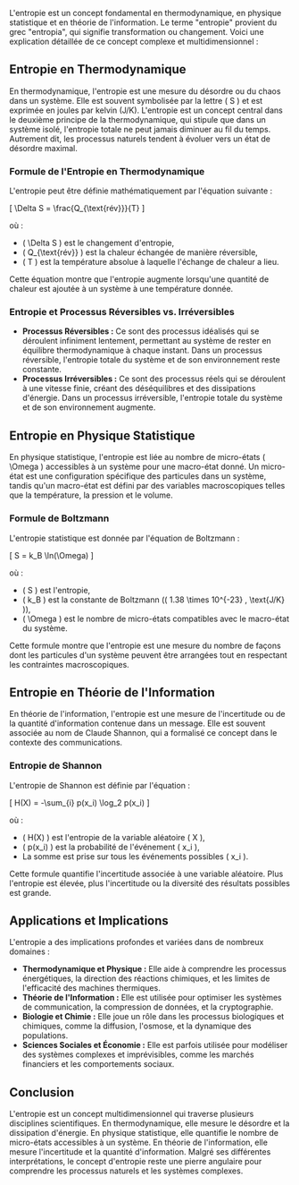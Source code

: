 L'entropie est un concept fondamental en thermodynamique, en physique statistique et en théorie de l'information. Le terme "entropie" provient du grec "entropia", qui signifie transformation ou changement. Voici une explication détaillée de ce concept complexe et multidimensionnel :

## Entropie en Thermodynamique

En thermodynamique, l'entropie est une mesure du désordre ou du chaos dans un système. Elle est souvent symbolisée par la lettre \( S \) et est exprimée en joules par kelvin (J/K). L'entropie est un concept central dans le deuxième principe de la thermodynamique, qui stipule que dans un système isolé, l'entropie totale ne peut jamais diminuer au fil du temps. Autrement dit, les processus naturels tendent à évoluer vers un état de désordre maximal.

### Formule de l'Entropie en Thermodynamique

L'entropie peut être définie mathématiquement par l'équation suivante :

\[ \Delta S = \frac{Q_{\text{rév}}}{T} \]

où :
- \( \Delta S \) est le changement d'entropie,
- \( Q_{\text{rév}} \) est la chaleur échangée de manière réversible,
- \( T \) est la température absolue à laquelle l'échange de chaleur a lieu.

Cette équation montre que l'entropie augmente lorsqu'une quantité de chaleur est ajoutée à un système à une température donnée.

### Entropie et Processus Réversibles vs. Irréversibles

- **Processus Réversibles :** Ce sont des processus idéalisés qui se déroulent infiniment lentement, permettant au système de rester en équilibre thermodynamique à chaque instant. Dans un processus réversible, l'entropie totale du système et de son environnement reste constante.
- **Processus Irréversibles :** Ce sont des processus réels qui se déroulent à une vitesse finie, créant des déséquilibres et des dissipations d'énergie. Dans un processus irréversible, l'entropie totale du système et de son environnement augmente.

## Entropie en Physique Statistique

En physique statistique, l'entropie est liée au nombre de micro-états \( \Omega \) accessibles à un système pour une macro-état donné. Un micro-état est une configuration spécifique des particules dans un système, tandis qu'un macro-état est défini par des variables macroscopiques telles que la température, la pression et le volume.

### Formule de Boltzmann

L'entropie statistique est donnée par l'équation de Boltzmann :

\[ S = k_B \ln(\Omega) \]

où :
- \( S \) est l'entropie,
- \( k_B \) est la constante de Boltzmann (\( 1.38 \times 10^{-23} \, \text{J/K} \)),
- \( \Omega \) est le nombre de micro-états compatibles avec le macro-état du système.

Cette formule montre que l'entropie est une mesure du nombre de façons dont les particules d'un système peuvent être arrangées tout en respectant les contraintes macroscopiques.

## Entropie en Théorie de l'Information

En théorie de l'information, l'entropie est une mesure de l'incertitude ou de la quantité d'information contenue dans un message. Elle est souvent associée au nom de Claude Shannon, qui a formalisé ce concept dans le contexte des communications.

### Entropie de Shannon

L'entropie de Shannon est définie par l'équation :

\[ H(X) = -\sum_{i} p(x_i) \log_2 p(x_i) \]

où :
- \( H(X) \) est l'entropie de la variable aléatoire \( X \),
- \( p(x_i) \) est la probabilité de l'événement \( x_i \),
- La somme est prise sur tous les événements possibles \( x_i \).

Cette formule quantifie l'incertitude associée à une variable aléatoire. Plus l'entropie est élevée, plus l'incertitude ou la diversité des résultats possibles est grande.

## Applications et Implications

L'entropie a des implications profondes et variées dans de nombreux domaines :

- **Thermodynamique et Physique :** Elle aide à comprendre les processus énergétiques, la direction des réactions chimiques, et les limites de l'efficacité des machines thermiques.
- **Théorie de l'Information :** Elle est utilisée pour optimiser les systèmes de communication, la compression de données, et la cryptographie.
- **Biologie et Chimie :** Elle joue un rôle dans les processus biologiques et chimiques, comme la diffusion, l'osmose, et la dynamique des populations.
- **Sciences Sociales et Économie :** Elle est parfois utilisée pour modéliser des systèmes complexes et imprévisibles, comme les marchés financiers et les comportements sociaux.

## Conclusion

L'entropie est un concept multidimensionnel qui traverse plusieurs disciplines scientifiques. En thermodynamique, elle mesure le désordre et la dissipation d'énergie. En physique statistique, elle quantifie le nombre de micro-états accessibles à un système. En théorie de l'information, elle mesure l'incertitude et la quantité d'information. Malgré ses différentes interprétations, le concept d'entropie reste une pierre angulaire pour comprendre les processus naturels et les systèmes complexes.